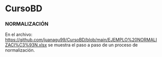 # CursoBD

### NORMALIZACIÓN
En el archivo: https://github.com/juanagu99/CursoBD/blob/main/EJEMPLO%20NORMALIZACI%C3%93N.xlsx se muestra el paso a paso de un proceso de normalización.
